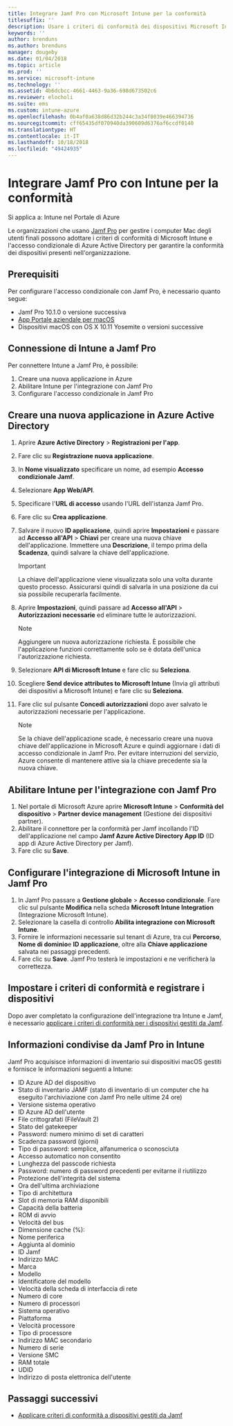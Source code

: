 ```yaml
---
title: Integrare Jamf Pro con Microsoft Intune per la conformità
titlesuffix: ''
description: Usare i criteri di conformità dei dispositivi Microsoft Intune con l'accesso condizionale di Azure Active Directory per proteggere i dispositivi gestiti Jamf.
keywords: ''
author: brenduns
ms.author: brenduns
manager: dougeby
ms.date: 01/04/2018
ms.topic: article
ms.prod: ''
ms.service: microsoft-intune
ms.technology: ''
ms.assetid: 4b6dcbcc-4661-4463-9a36-698d673502c6
ms.reviewer: elocholi
ms.suite: ems
ms.custom: intune-azure
ms.openlocfilehash: 0b4af0a638d86d32b244c3a34f8039e466394736
ms.sourcegitcommit: cff65435df070940da390609d6376af6ccdf0140
ms.translationtype: HT
ms.contentlocale: it-IT
ms.lasthandoff: 10/18/2018
ms.locfileid: "49424935"
---
```

# <a name="integrate-jamf-pro-with-intune-for-compliance"></a>Integrare Jamf Pro con Intune per la conformità

Si applica a: Intune nel Portale di Azure

Le organizzazioni che usano [Jamf Pro](https://www.jamf.com) per gestire i computer Mac degli utenti finali possono adottare i criteri di conformità di Microsoft Intune e l'accesso condizionale di Azure Active Directory per garantire la conformità dei dispositivi presenti nell'organizzazione.

## <a name="prerequisites"></a>Prerequisiti

Per configurare l'accesso condizionale con Jamf Pro, è necessario quanto segue:

- Jamf Pro 10.1.0 o versione successiva
- [App Portale aziendale per macOS](https://aka.ms/macoscompanyportal)
- Dispositivi macOS con OS X 10.11 Yosemite o versioni successive

## <a name="connecting-intune-to-jamf-pro"></a>Connessione di Intune a Jamf Pro

Per connettere Intune a Jamf Pro, è possibile:

1. Creare una nuova applicazione in Azure
2. Abilitare Intune per l'integrazione con Jamf Pro
3. Configurare l'accesso condizionale in Jamf Pro

## <a name="create-a-new-application-in-azure-active-directory"></a>Creare una nuova applicazione in Azure Active Directory

1. Aprire **Azure Active Directory** > **Registrazioni per l'app**.
2. Fare clic su **Registrazione nuova applicazione**.
3. In **Nome visualizzato** specificare un nome, ad esempio **Accesso condizionale Jamf**.
4. Selezionare **App Web/API**.
5. Specificare l'**URL di accesso** usando l'URL dell'istanza Jamf Pro.
6. Fare clic su **Crea applicazione**.
7. Salvare il nuovo **ID applicazione**, quindi aprire **Impostazioni** e passare ad **Accesso all'API** > **Chiavi** per creare una nuova chiave dell'applicazione. Immettere una **Descrizione**, il tempo prima della **Scadenza**, quindi salvare la chiave dell'applicazione.

   > [!IMPORTANT]
   > La chiave dell'applicazione viene visualizzata solo una volta durante questo processo. Assicurarsi quindi di salvarla in una posizione da cui sia possibile recuperarla facilmente.

8. Aprire **Impostazioni**, quindi passare ad **Accesso all'API** > **Autorizzazioni necessarie** ed eliminare tutte le autorizzazioni.

   > [!NOTE]
   > Aggiungere un nuova autorizzazione richiesta. È possibile che l'applicazione funzioni correttamente solo se è dotata dell'unica l'autorizzazione richiesta.

9. Selezionare **API di Microsoft Intune** e fare clic su **Seleziona**.
10. Scegliere **Send device attributes to Microsoft Intune** (Invia gli attributi dei dispositivi a Microsoft Intune) e fare clic su **Seleziona**.
11. Fare clic sul pulsante **Concedi autorizzazioni** dopo aver salvato le autorizzazioni necessarie per l'applicazione.

    > [!NOTE]
    > Se la chiave dell'applicazione scade, è necessario creare una nuova chiave dell'applicazione in Microsoft Azure e quindi aggiornare i dati di accesso condizionale in Jamf Pro. Per evitare interruzioni del servizio, Azure consente di mantenere attive sia la chiave precedente sia la nuova chiave.

## <a name="enable-intune-to-integrate-with-jamf-pro"></a>Abilitare Intune per l'integrazione con Jamf Pro

1. Nel portale di Microsoft Azure aprire **Microsoft Intune** > **Conformità del dispositivo** > **Partner device management** (Gestione dei dispositivi partner).
2. Abilitare il connettore per la conformità per Jamf incollando l'ID dell'applicazione nel campo **Jamf Azure Active Directory App ID** (ID app di Azure Active Directory per Jamf).
3. Fare clic su **Save**.

## <a name="configure-microsoft-intune-integration-in-jamf-pro"></a>Configurare l'integrazione di Microsoft Intune in Jamf Pro

1. In Jamf Pro passare a **Gestione globale** > **Accesso condizionale**. Fare clic sul pulsante **Modifica** nella scheda **Microsoft Intune Integration** (Integrazione Microsoft Intune).
2. Selezionare la casella di controllo **Abilita integrazione con Microsoft Intune**.
3. Fornire le informazioni necessarie sul tenant di Azure, tra cui **Percorso**, **Nome di dominio**e **ID applicazione**, oltre alla **Chiave applicazione** salvata nei passaggi precedenti.
4. Fare clic su **Save**. Jamf Pro testerà le impostazioni e ne verificherà la correttezza.

## <a name="set-up-compliance-policies-and-register-devices"></a>Impostare i criteri di conformità e registrare i dispositivi

Dopo aver completato la configurazione dell'integrazione tra Intune e Jamf, è necessario [applicare i criteri di conformità per i dispositivi gestiti da Jamf](conditional-access-assign-jamf.md).

## <a name="information-shared-from-jamf-pro-to-intune"></a>Informazioni condivise da Jamf Pro in Intune

Jamf Pro acquisisce informazioni di inventario sui dispositivi macOS gestiti e fornisce le informazioni seguenti a Intune:

* ID Azure AD del dispositivo
* Stato di inventario JAMF (stato di inventario di un computer che ha eseguito l'archiviazione con Jamf Pro nelle ultime 24 ore)
* Versione sistema operativo
* ID Azure AD dell'utente
* File crittografati (FileVault 2)
* Stato del gatekeeper
* Password: numero minimo di set di caratteri
* Scadenza password (giorni)
* Tipo di password: semplice, alfanumerica o sconosciuta
* Accesso automatico non consentito
* Lunghezza del passcode richiesta
* Password: numero di password precedenti per evitarne il riutilizzo
* Protezione dell'integrità del sistema
* Ora dell'ultima archiviazione
* Tipo di architettura
* Slot di memoria RAM disponibili
* Capacità della batteria
* ROM di avvio
* Velocità del bus
* Dimensione cache (%):
* Nome periferica
* Aggiunta al dominio
* ID Jamf
* Indirizzo MAC
* Marca
* Modello
* Identificatore del modello
* Velocità della scheda di interfaccia di rete
* Numero di core
* Numero di processori
* Sistema operativo
* Piattaforma
* Velocità processore
* Tipo di processore
* Indirizzo MAC secondario
* Numero di serie
* Versione SMC
* RAM totale
* UDID
* Indirizzo di posta elettronica dell'utente

## <a name="next-steps"></a>Passaggi successivi

- [Applicare criteri di conformità a dispositivi gestiti da Jamf](conditional-access-assign-jamf.md)
